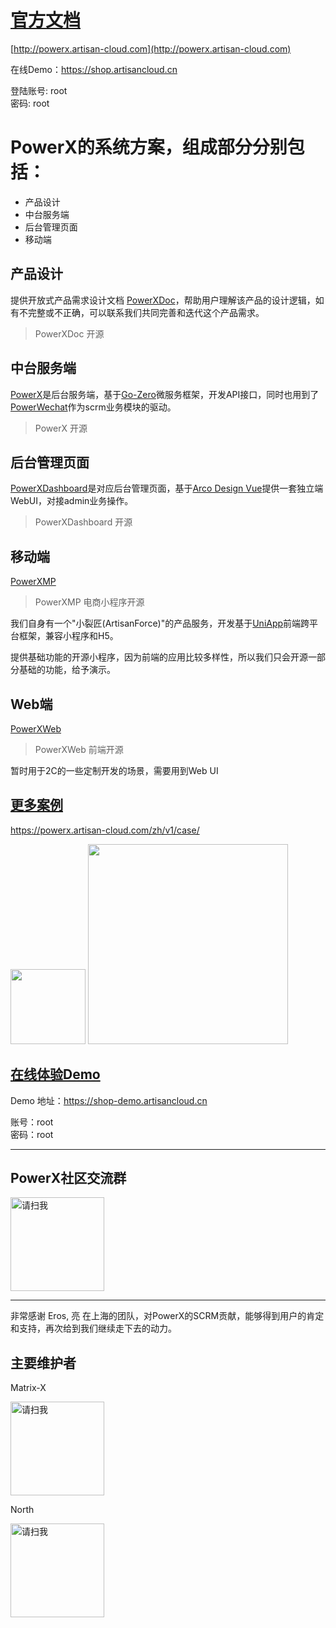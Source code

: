# [官方文档](http://powerx.artisan-cloud.com)


[http://powerx.artisan-cloud.com](http://powerx.artisan-cloud.com)

在线Demo：https://shop.artisancloud.cn

登陆账号: root  
密码: root


# PowerX的系统方案，组成部分分别包括：
* 产品设计
* 中台服务端
* 后台管理页面
* 移动端

## 产品设计
提供开放式产品需求设计文档 [PowerXDoc](https://github.com/ArtisanCloud/PowerXDoc)，帮助用户理解该产品的设计逻辑，如有不完整或不正确，可以联系我们共同完善和迭代这个产品需求。
> PowerXDoc 开源

## 中台服务端
[PowerX](https://github.com/ArtisanCloud/PowerX)是后台服务端，基于[Go-Zero](https://go-zero.dev/cn/)微服务框架，开发API接口，同时也用到了[PowerWechat](https://github.com/ArtisanCloud/PowerWeChat)作为scrm业务模块的驱动。
> PowerX 开源

## 后台管理页面
[PowerXDashboard](https://github.com/ArtisanCloud/PowerXDashboard)是对应后台管理页面，基于[Arco Design Vue](https://arco.design)提供一套独立端WebUI，对接admin业务操作。
> PowerXDashboard 开源



## 移动端
[PowerXMP](https://github.com/ArtisanCloud/PowerXMP)
> PowerXMP 电商小程序开源

我们自身有一个"小裂匠(ArtisanForce)"的产品服务，开发基于[UniApp](https://uniapp.dcloud.net.cn)前端跨平台框架，兼容小程序和H5。

提供基础功能的开源小程序，因为前端的应用比较多样性，所以我们只会开源一部分基础的功能，给予演示。

## Web端
[PowerXWeb](https://github.com/ArtisanCloud/PowerXWeb)
> PowerXWeb 前端开源

暂时用于2C的一些定制开发的场景，需要用到Web UI


## [更多案例](https://powerx.artisan-cloud.com/zh/v1/case/)

https://powerx.artisan-cloud.com/zh/v1/case/

<img src="https://powerx.artisan-cloud.com/assets/home.184906f3.png" width=120>
<img src="https://powerx.artisan-cloud.com/assets/dashboard-home.c5de8a5f.png" width=320>



## [在线体验Demo](https://shop-demo.artisancloud.cn)
Demo 地址：https://shop-demo.artisancloud.cn

账号：root  
密码：root


---


## PowerX社区交流群

<img src="resource/images/contact_me_qr.jpg" alt="请扫我" style="display:inline; width: 150px;"/>


***
非常感谢 Eros, 亮 在上海的团队，对PowerX的SCRM贡献，能够得到用户的肯定和支持，再次给到我们继续走下去的动力。



## 主要维护者

Matrix-X

<img src="resource/images/contact-qr-matrix-x.png" alt="请扫我" style="display:inline; width: 150px;"/>

North

<img src="resource/images/contact_qr_north.png" alt="请扫我" style="display:inline; width: 150px;"/>


